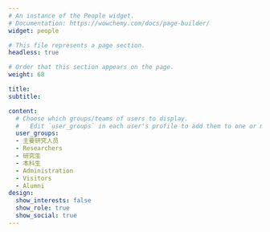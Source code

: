 ```yaml
---
# An instance of the People widget.
# Documentation: https://wowchemy.com/docs/page-builder/
widget: people

# This file represents a page section.
headless: true

# Order that this section appears on the page.
weight: 68

title: 
subtitle:

content:
  # Choose which groups/teams of users to display.
  #   Edit `user_groups` in each user's profile to add them to one or more of these groups.
  user_groups:
  - 主要研究人员
  - Researchers
  - 研究生
  - 本科生
  - Administration
  - Visitors
  - Alumni
design:
  show_interests: false
  show_role: true
  show_social: true
---
```

